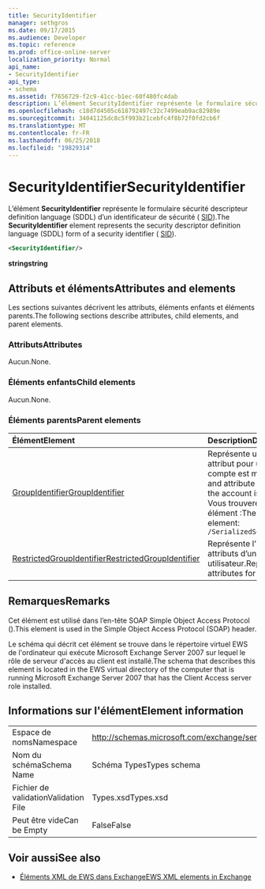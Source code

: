 ```yaml
---
title: SecurityIdentifier
manager: sethgros
ms.date: 09/17/2015
ms.audience: Developer
ms.topic: reference
ms.prod: office-online-server
localization_priority: Normal
api_name:
- SecurityIdentifier
api_type:
- schema
ms.assetid: f7656729-f2c9-41cc-b1ec-60f480fc4dab
description: L’élément SecurityIdentifier représente le formulaire sécurité descripteur definition language (SDDL) d’un identificateur de sécurité (SID).
ms.openlocfilehash: c18d7d4505c618792497c32c7499eab9ac82989e
ms.sourcegitcommit: 34041125dc8c5f993b21cebfc4f8b72f0fd2cb6f
ms.translationtype: MT
ms.contentlocale: fr-FR
ms.lasthandoff: 06/25/2018
ms.locfileid: "19829314"
---
```

# <a name="securityidentifier"></a><span data-ttu-id="e8961-103">SecurityIdentifier</span><span class="sxs-lookup"><span data-stu-id="e8961-103">SecurityIdentifier</span></span>

<span data-ttu-id="e8961-104">L’élément **SecurityIdentifier** représente le formulaire sécurité descripteur definition language (SDDL) d’un identificateur de sécurité ( [SID](sid.md)).</span><span class="sxs-lookup"><span data-stu-id="e8961-104">The **SecurityIdentifier** element represents the security descriptor definition language (SDDL) form of a security identifier ( [SID](sid.md)).</span></span>
  
```xml
<SecurityIdentifier/>
```

 <span data-ttu-id="e8961-105">**string**</span><span class="sxs-lookup"><span data-stu-id="e8961-105">**string**</span></span>
## <a name="attributes-and-elements"></a><span data-ttu-id="e8961-106">Attributs et éléments</span><span class="sxs-lookup"><span data-stu-id="e8961-106">Attributes and elements</span></span>

<span data-ttu-id="e8961-107">Les sections suivantes décrivent les attributs, éléments enfants et éléments parents.</span><span class="sxs-lookup"><span data-stu-id="e8961-107">The following sections describe attributes, child elements, and parent elements.</span></span>
  
### <a name="attributes"></a><span data-ttu-id="e8961-108">Attributs</span><span class="sxs-lookup"><span data-stu-id="e8961-108">Attributes</span></span>

<span data-ttu-id="e8961-109">Aucun.</span><span class="sxs-lookup"><span data-stu-id="e8961-109">None.</span></span>
  
### <a name="child-elements"></a><span data-ttu-id="e8961-110">Éléments enfants</span><span class="sxs-lookup"><span data-stu-id="e8961-110">Child elements</span></span>

<span data-ttu-id="e8961-111">Aucun.</span><span class="sxs-lookup"><span data-stu-id="e8961-111">None.</span></span>
  
### <a name="parent-elements"></a><span data-ttu-id="e8961-112">Éléments parents</span><span class="sxs-lookup"><span data-stu-id="e8961-112">Parent elements</span></span>

|<span data-ttu-id="e8961-113">**Élément**</span><span class="sxs-lookup"><span data-stu-id="e8961-113">**Element**</span></span>|<span data-ttu-id="e8961-114">**Description**</span><span class="sxs-lookup"><span data-stu-id="e8961-114">**Description**</span></span>|
|:-----|:-----|
|[<span data-ttu-id="e8961-115">GroupIdentifier</span><span class="sxs-lookup"><span data-stu-id="e8961-115">GroupIdentifier</span></span>](groupidentifier.md) <br/> |<span data-ttu-id="e8961-116">Représente un identificateur de sécurité unique et un attribut pour un groupe d’objets Active Directory dont le compte est membre.</span><span class="sxs-lookup"><span data-stu-id="e8961-116">Represents a single security identifier and attribute for an Active Directory object group of which the account is a member.</span></span>  <br/> <span data-ttu-id="e8961-117">Vous trouverez ci-dessous l’expression XPath pour cet élément :</span><span class="sxs-lookup"><span data-stu-id="e8961-117">The following is the XPath expression to this element:</span></span>  <br/>  `/SerializedSecurityContext/GroupSids/GroupIdentifier[i]` <br/> |
|[<span data-ttu-id="e8961-118">RestrictedGroupIdentifier</span><span class="sxs-lookup"><span data-stu-id="e8961-118">RestrictedGroupIdentifier</span></span>](restrictedgroupidentifier.md) <br/> |<span data-ttu-id="e8961-119">Représente l’identificateur du groupe de sécurité et les attributs d’un groupe restreint au sein d’un jeton utilisateur.</span><span class="sxs-lookup"><span data-stu-id="e8961-119">Represents the group security identifier and attributes for a restricted group within a user token.</span></span>  <br/> |
   
## <a name="remarks"></a><span data-ttu-id="e8961-120">Remarques</span><span class="sxs-lookup"><span data-stu-id="e8961-120">Remarks</span></span>

<span data-ttu-id="e8961-121">Cet élément est utilisé dans l’en-tête SOAP Simple Object Access Protocol ().</span><span class="sxs-lookup"><span data-stu-id="e8961-121">This element is used in the Simple Object Access Protocol (SOAP) header.</span></span>
  
<span data-ttu-id="e8961-122">Le schéma qui décrit cet élément se trouve dans le répertoire virtuel EWS de l'ordinateur qui exécute Microsoft Exchange Server 2007 sur lequel le rôle de serveur d'accès au client est installé.</span><span class="sxs-lookup"><span data-stu-id="e8961-122">The schema that describes this element is located in the EWS virtual directory of the computer that is running Microsoft Exchange Server 2007 that has the Client Access server role installed.</span></span>
  
## <a name="element-information"></a><span data-ttu-id="e8961-123">Informations sur l'élément</span><span class="sxs-lookup"><span data-stu-id="e8961-123">Element information</span></span>

|||
|:-----|:-----|
|<span data-ttu-id="e8961-124">Espace de noms</span><span class="sxs-lookup"><span data-stu-id="e8961-124">Namespace</span></span>  <br/> |http://schemas.microsoft.com/exchange/services/2006/types  <br/> |
|<span data-ttu-id="e8961-125">Nom du schéma</span><span class="sxs-lookup"><span data-stu-id="e8961-125">Schema Name</span></span>  <br/> |<span data-ttu-id="e8961-126">Schéma Types</span><span class="sxs-lookup"><span data-stu-id="e8961-126">Types schema</span></span>  <br/> |
|<span data-ttu-id="e8961-127">Fichier de validation</span><span class="sxs-lookup"><span data-stu-id="e8961-127">Validation File</span></span>  <br/> |<span data-ttu-id="e8961-128">Types.xsd</span><span class="sxs-lookup"><span data-stu-id="e8961-128">Types.xsd</span></span>  <br/> |
|<span data-ttu-id="e8961-129">Peut être vide</span><span class="sxs-lookup"><span data-stu-id="e8961-129">Can be Empty</span></span>  <br/> |<span data-ttu-id="e8961-130">False</span><span class="sxs-lookup"><span data-stu-id="e8961-130">False</span></span>  <br/> |
   
## <a name="see-also"></a><span data-ttu-id="e8961-131">Voir aussi</span><span class="sxs-lookup"><span data-stu-id="e8961-131">See also</span></span>



- [<span data-ttu-id="e8961-132">Éléments XML de EWS dans Exchange</span><span class="sxs-lookup"><span data-stu-id="e8961-132">EWS XML elements in Exchange</span></span>](ews-xml-elements-in-exchange.md)

